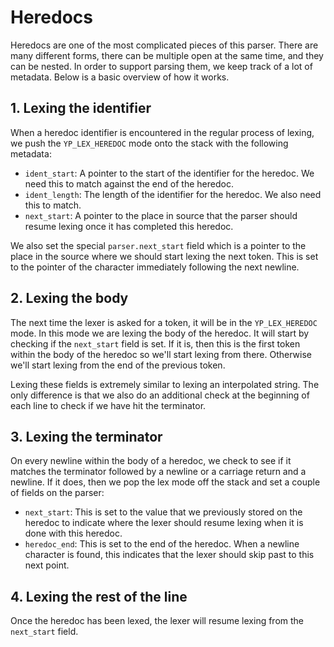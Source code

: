 # Heredocs

Heredocs are one of the most complicated pieces of this parser. There are many different forms, there can be multiple open at the same time, and they can be nested. In order to support parsing them, we keep track of a lot of metadata. Below is a basic overview of how it works.

## 1. Lexing the identifier

When a heredoc identifier is encountered in the regular process of lexing, we push the `YP_LEX_HEREDOC` mode onto the stack with the following metadata:

* `ident_start`: A pointer to the start of the identifier for the heredoc. We need this to match against the end of the heredoc.
* `ident_length`: The length of the identifier for the heredoc. We also need this to match.
* `next_start`: A pointer to the place in source that the parser should resume lexing once it has completed this heredoc.

We also set the special `parser.next_start` field which is a pointer to the place in the source where we should start lexing the next token. This is set to the pointer of the character immediately following the next newline.

## 2. Lexing the body

The next time the lexer is asked for a token, it will be in the `YP_LEX_HEREDOC` mode. In this mode we are lexing the body of the heredoc. It will start by checking if the `next_start` field is set. If it is, then this is the first token within the body of the heredoc so we'll start lexing from there. Otherwise we'll start lexing from the end of the previous token.

Lexing these fields is extremely similar to lexing an interpolated string. The only difference is that we also do an additional check at the beginning of each line to check if we have hit the terminator.

## 3. Lexing the terminator

On every newline within the body of a heredoc, we check to see if it matches the terminator followed by a newline or a carriage return and a newline. If it does, then we pop the lex mode off the stack and set a couple of fields on the parser:

* `next_start`: This is set to the value that we previously stored on the heredoc to indicate where the lexer should resume lexing when it is done with this heredoc.
* `heredoc_end`: This is set to the end of the heredoc. When a newline character is found, this indicates that the lexer should skip past to this next point.

## 4. Lexing the rest of the line

Once the heredoc has been lexed, the lexer will resume lexing from the `next_start` field.

